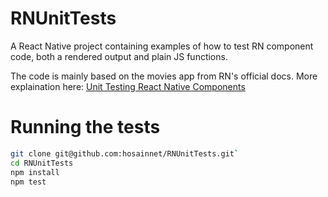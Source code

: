 # RNUnitTests

A React Native project containing examples of how to test RN component code, both a rendered output and plain JS functions.

The code is mainly based on the movies app from RN's official docs. More explaination here: [Unit Testing React Native Components](https://hosain.net/2016/01/31/unit-testing-react-native-components.html)

# Running the tests

```bash
git clone git@github.com:hosainnet/RNUnitTests.git`
cd RNUnitTests
npm install
npm test
```
